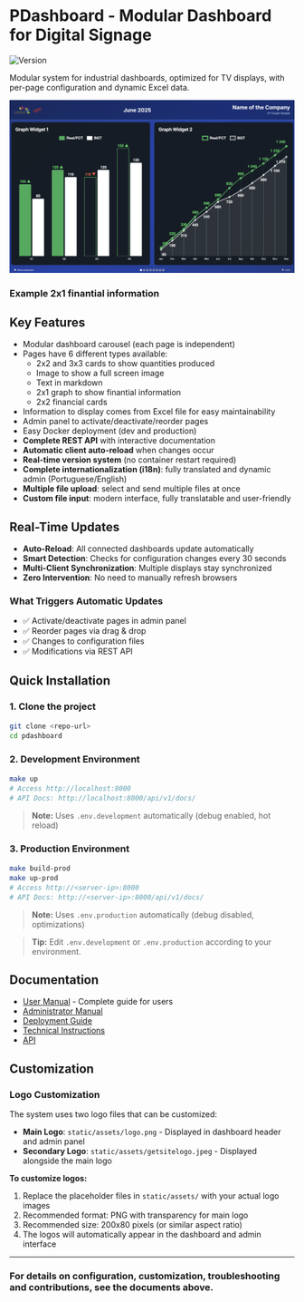 # PDashboard - Modular Dashboard for Digital Signage

![Version](https://img.shields.io/badge/version-1.2.0-blue.svg)

Modular system for industrial dashboards, optimized for TV displays, with per-page configuration and dynamic Excel data.

![Dashboard Example](static/assets/2x1%20graph.png)
### Example 2x1 finantial information

## Key Features
- Modular dashboard carousel (each page is independent)
- Pages have 6 different types available:
    - 2x2 and 3x3 cards to show quantities produced
    - Image to show a full screen image
    - Text in markdown
    - 2x1 graph to show finantial information
    - 2x2 financial cards
- Information to display comes from Excel file for easy maintainability
- Admin panel to activate/deactivate/reorder pages
- Easy Docker deployment (dev and production)
- **Complete REST API** with interactive documentation
- **Automatic client auto-reload** when changes occur
- **Real-time version system** (no container restart required)
- **Complete internationalization (i18n)**: fully translated and dynamic admin (Portuguese/English)
- **Multiple file upload**: select and send multiple files at once
- **Custom file input**: modern interface, fully translatable and user-friendly

## Real-Time Updates
- **Auto-Reload**: All connected dashboards update automatically
- **Smart Detection**: Checks for configuration changes every 30 seconds
- **Multi-Client Synchronization**: Multiple displays stay synchronized
- **Zero Intervention**: No need to manually refresh browsers

### What Triggers Automatic Updates
- ✅ Activate/deactivate pages in admin panel
- ✅ Reorder pages via drag & drop
- ✅ Changes to configuration files
- ✅ Modifications via REST API

## Quick Installation

### 1. Clone the project
```bash
git clone <repo-url>
cd pdashboard
```

### 2. Development Environment
```bash
make up
# Access http://localhost:8000
# API Docs: http://localhost:8000/api/v1/docs/
```
> **Note:** Uses `.env.development` automatically (debug enabled, hot reload)

### 3. Production Environment
```bash
make build-prod
make up-prod
# Access http://<server-ip>:8000
# API Docs: http://<server-ip>:8000/api/v1/docs/
```
> **Note:** Uses `.env.production` automatically (debug disabled, optimizations)

> **Tip:** Edit `.env.development` or `.env.production` according to your environment.

## Documentation
- [User Manual](docs/USER_MANUAL.md) - Complete guide for users
- [Administrator Manual](docs/ADMIN.md)
- [Deployment Guide](docs/DEPLOYMENT.md)
- [Technical Instructions](docs/instructions.md)
- [API](docs/API.md)

## Customization

### Logo Customization
The system uses two logo files that can be customized:

- **Main Logo**: `static/assets/logo.png` - Displayed in dashboard header and admin panel
- **Secondary Logo**: `static/assets/getsitelogo.jpeg` - Displayed alongside the main logo

**To customize logos:**
1. Replace the placeholder files in `static/assets/` with your actual logo images
2. Recommended format: PNG with transparency for main logo
3. Recommended size: 200x80 pixels (or similar aspect ratio)
4. The logos will automatically appear in the dashboard and admin interface

---

### For details on configuration, customization, troubleshooting and contributions, see the documents above. 